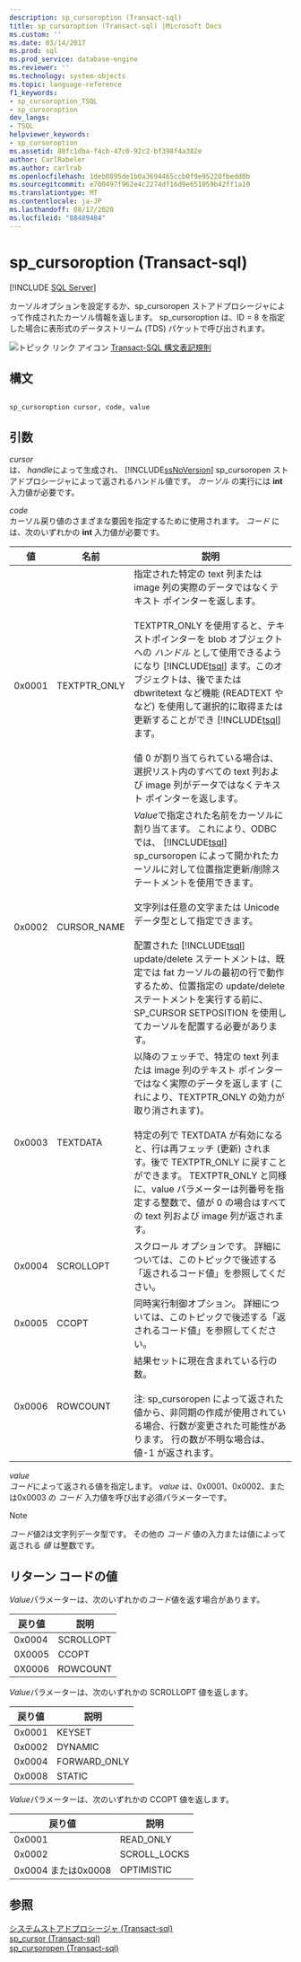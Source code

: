 ```yaml
---
description: sp_cursoroption (Transact-sql)
title: sp_cursoroption (Transact-sql) |Microsoft Docs
ms.custom: ''
ms.date: 03/14/2017
ms.prod: sql
ms.prod_service: database-engine
ms.reviewer: ''
ms.technology: system-objects
ms.topic: language-reference
f1_keywords:
- sp_cursoroption_TSQL
- sp_cursoroption
dev_langs:
- TSQL
helpviewer_keywords:
- sp_cursoroption
ms.assetid: 88fc1dba-f4cb-47c0-92c2-bf398f4a382e
author: CarlRabeler
ms.author: carlrab
ms.openlocfilehash: 1deb0895de1b0a3694465ccb0f9e95228fbedd0b
ms.sourcegitcommit: e700497f962e4c2274df16d9e651059b42ff1a10
ms.translationtype: MT
ms.contentlocale: ja-JP
ms.lasthandoff: 08/17/2020
ms.locfileid: "88489484"
---
```

# <a name="sp_cursoroption-transact-sql"></a>sp_cursoroption (Transact-sql)
[!INCLUDE [SQL Server](../../includes/applies-to-version/sqlserver.md)]

  カーソルオプションを設定するか、sp_cursoropen ストアドプロシージャによって作成されたカーソル情報を返します。 sp_cursoroption は、ID = 8 を指定した場合に表形式のデータストリーム (TDS) パケットで呼び出されます。  
  
 ![トピック リンク アイコン](../../database-engine/configure-windows/media/topic-link.gif "トピック リンク アイコン") [Transact-SQL 構文表記規則](../../t-sql/language-elements/transact-sql-syntax-conventions-transact-sql.md)  
  
## <a name="syntax"></a>構文  
  
```  
  
sp_cursoroption cursor, code, value  
```  
  
## <a name="arguments"></a>引数  
 *cursor*  
 は、 *handle*によって生成され、 [!INCLUDE[ssNoVersion](../../includes/ssnoversion-md.md)] sp_cursoropen ストアドプロシージャによって返されるハンドル値です。 *カーソル* の実行には **int** 入力値が必要です。  
  
 *code*  
 カーソル戻り値のさまざまな要因を指定するために使用されます。 *コード* には、次のいずれかの **int** 入力値が必要です。  
  
|値|名前|説明|  
|-----------|----------|-----------------|  
|0x0001|TEXTPTR_ONLY|指定された特定の text 列または image 列の実際のデータではなくテキスト ポインターを返します。<br /><br /> TEXTPTR_ONLY を使用すると、テキストポインターを blob オブジェクトへの *ハンドル* として使用できるようになり [!INCLUDE[tsql](../../includes/tsql-md.md)] ます。このオブジェクトは、後でまたは dbwritetext など機能 (READTEXT やなど) を使用して選択的に取得または更新することができ [!INCLUDE[tsql](../../includes/tsql-md.md)] ます。<br /><br /> 値 0 が割り当てられている場合は、選択リスト内のすべての text 列および image 列がデータではなくテキスト ポインターを返します。|  
|0x0002|CURSOR_NAME|*Value*で指定された名前をカーソルに割り当てます。 これにより、ODBC では、 [!INCLUDE[tsql](../../includes/tsql-md.md)] sp_cursoropen によって開かれたカーソルに対して位置指定更新/削除ステートメントを使用できます。<br /><br /> 文字列は任意の文字または Unicode データ型として指定できます。<br /><br /> 配置された [!INCLUDE[tsql](../../includes/tsql-md.md)] update/delete ステートメントは、既定では fat カーソルの最初の行で動作するため、位置指定の update/delete ステートメントを実行する前に、SP_CURSOR SETPOSITION を使用してカーソルを配置する必要があります。|  
|0x0003|TEXTDATA|以降のフェッチで、特定の text 列または image 列のテキスト ポインターではなく実際のデータを返します (これにより、TEXTPTR_ONLY の効力が取り消されます)。<br /><br /> 特定の列で TEXTDATA が有効になると、行は再フェッチ (更新) されます。後で TEXTPTR_ONLY に戻すことができます。 TEXTPTR_ONLY と同様に、value パラメーターは列番号を指定する整数で、値が 0 の場合はすべての text 列および image 列が返されます。|  
|0x0004|SCROLLOPT|スクロール オプションです。 詳細については、このトピックで後述する「返されるコード値」を参照してください。|  
|0x0005|CCOPT|同時実行制御オプション。 詳細については、このトピックで後述する「返されるコード値」を参照してください。|  
|0x0006|ROWCOUNT|結果セットに現在含まれている行の数。<br /><br /> 注: sp_cursoropen によって返された値から、非同期の作成が使用されている場合、行数が変更された可能性があります。 行の数が不明な場合は、値-1 が返されます。|  
  
 *value*  
 *コード*によって返される値を指定します。 *value* は、0x0001、0x0002、または0x0003 の *コード* 入力値を呼び出す必須パラメーターです。  
  
> [!NOTE]  
>  *コード*値2は文字列データ型です。 その他の *コード* 値の入力または値によって返される *値* は整数です。  
  
## <a name="return-code-values"></a>リターン コードの値  
 *Value*パラメーターは、次のいずれかの*コード*値を返す場合があります。  
  
|戻り値|説明|  
|------------------|-----------------|  
|0x0004|SCROLLOPT|  
|0X0005|CCOPT|  
|0X0006|ROWCOUNT|  
  
 *Value*パラメーターは、次のいずれかの SCROLLOPT 値を返します。  
  
|戻り値|説明|  
|------------------|-----------------|  
|0x0001|KEYSET|  
|0x0002|DYNAMIC|  
|0x0004|FORWARD_ONLY|  
|0x0008|STATIC|  
  
 *Value*パラメーターは、次のいずれかの CCOPT 値を返します。  
  
|戻り値|説明|  
|------------------|-----------------|  
|0x0001|READ_ONLY|  
|0x0002|SCROLL_LOCKS|  
|0x0004 または0x0008|OPTIMISTIC|  
  
## <a name="see-also"></a>参照  
 [システムストアドプロシージャ &#40;Transact-sql&#41;](../../relational-databases/system-stored-procedures/system-stored-procedures-transact-sql.md)   
 [sp_cursor &#40;Transact-sql&#41;](../../relational-databases/system-stored-procedures/sp-cursor-transact-sql.md)   
 [sp_cursoropen &#40;Transact-sql&#41;](../../relational-databases/system-stored-procedures/sp-cursoropen-transact-sql.md)  
  
  
